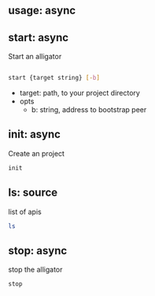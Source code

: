 ## usage: async

## start: async

Start an alligator


```bash

start {target string} [-b]

```
- target: path, to your project directory
- opts
  - b: string, address to bootstrap peer

## init: async

Create an project

```bash
init
```

## ls: source
list of apis
```bash
ls
```

## stop: async
stop the alligator
```bash
stop
```
